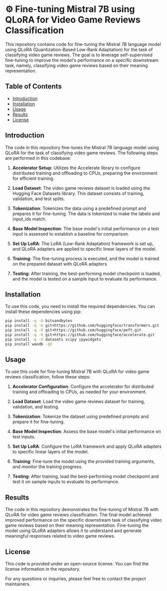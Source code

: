 # ⚙️ Fine-tuning Mistral 7B using QLoRA for Video Game Reviews Classification

This repository contains code for fine-tuning the Mistral 7B language model using QLoRA (Quantization-Based Low-Rank Adaptation) for the task of classifying video game reviews. The goal is to leverage self-supervised fine-tuning to improve the model's performance on a specific downstream task, namely, classifying video game reviews based on their meaning representation.

## Table of Contents

- [Introduction](#introduction)
- [Installation](#installation)
- [Usage](#usage)
- [Results](#results)
- [License](#license)

## Introduction

The code in this repository fine-tunes the Mistral 7B language model using QLoRA for the task of classifying video game reviews. The following steps are performed in this codebase:

1. **Accelerator Setup**: Utilizes the Accelerate library to configure distributed training and offloading to CPUs, preparing the environment for efficient training.

2. **Load Dataset**: The video game reviews dataset is loaded using the Hugging Face Datasets library. This dataset consists of training, validation, and test splits.

3. **Tokenization**: Tokenizes the data using a predefined prompt and prepares it for fine-tuning. The data is tokenized to make the labels and input_ids match.

4. **Base Model Inspection**: The base model's initial performance on a test input is assessed to establish a baseline for comparison.

5. **Set Up LoRA**: The LoRA (Low-Rank Adaptation) framework is set up, and QLoRA adapters are applied to specific linear layers of the model.

6. **Training**: The fine-tuning process is executed, and the model is trained on the prepared dataset with QLoRA adapters.

7. **Testing**: After training, the best-performing model checkpoint is loaded, and the model is tested on a sample input to evaluate its performance.

## Installation

To use this code, you need to install the required dependencies. You can install these dependencies using pip:

```bash
pip install -q -U bitsandbytes
pip install -q -U git+https://github.com/huggingface/transformers.git
pip install -q -U git+https://github.com/huggingface/peft.git
pip install -q -U git+https://github.com/huggingface/accelerate.git
pip install -q -U datasets scipy ipywidgets
pip install wandb -qU
```
## Usage

To use this code for fine-tuning Mistral 7B with QLoRA for video game reviews classification, follow these steps:

1. **Accelerator Configuration**: Configure the accelerator for distributed training and offloading to CPUs, as needed for your environment.

2. **Load Dataset**: Load the video game reviews dataset for training, validation, and testing.

3. **Tokenization**: Tokenize the dataset using predefined prompts and prepare it for fine-tuning.

4. **Base Model Inspection**: Assess the base model's initial performance on test inputs.

5. **Set Up LoRA**: Configure the LoRA framework and apply QLoRA adapters to specific linear layers of the model.

6. **Training**: Fine-tune the model using the provided training arguments, and monitor the training progress.

7. **Testing**: After training, load the best-performing model checkpoint and test it on sample inputs to evaluate its performance.

## Results

The code in this repository demonstrates the fine-tuning of Mistral 7B with QLoRA for video game reviews classification. The final model achieved improved performance on the specific downstream task of classifying video game reviews based on their meaning representation. Fine-tuning the model using QLoRA adapters allows it to understand and generate meaningful responses related to video game reviews.

## License

This code is provided under an open-source license. You can find the license information in the repository.

For any questions or inquiries, please feel free to contact the project maintainers.
```
